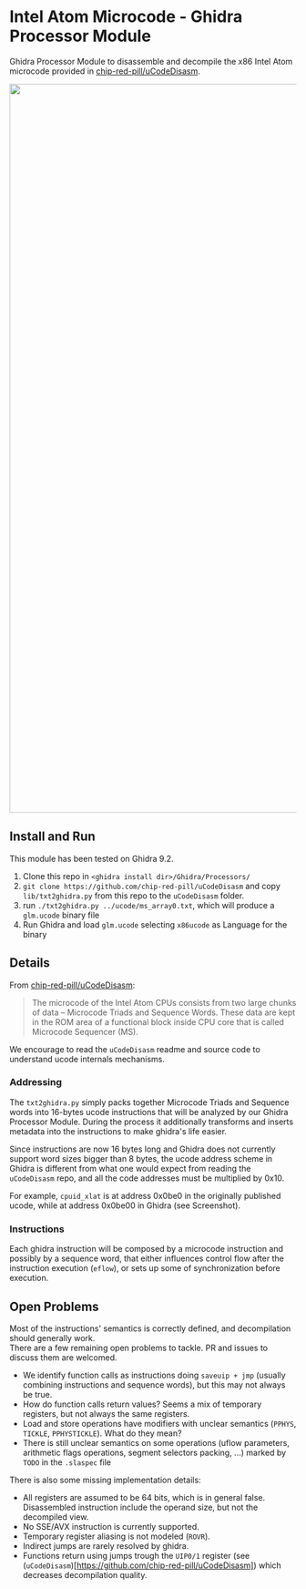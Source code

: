 # Intel Atom Microcode - Ghidra Processor Module
Ghidra Processor Module to disassemble and decompile the x86 Intel Atom microcode provided in [chip-red-pill/uCodeDisasm](https://github.com/chip-red-pill/uCodeDisasm).

<img src="https://user-images.githubusercontent.com/18199462/131227675-5c65de2e-6370-4996-80ab-6294e7d674b7.png" width="1280px">

## Install and Run
This module has been tested on Ghidra 9.2.

1. Clone this repo in `<ghidra install dir>/Ghidra/Processors/`
2. `git clone https://github.com/chip-red-pill/uCodeDisasm`  and copy `lib/txt2ghidra.py` from this repo to the `uCodeDisasm` folder.
3. run `./txt2ghidra.py ../ucode/ms_array0.txt`, which will produce a `glm.ucode` binary file
4. Run Ghidra and load `glm.ucode` selecting `x86ucode` as Language for the binary



## Details

From [chip-red-pill/uCodeDisasm](https://github.com/chip-red-pill/uCodeDisasm):
> The microcode of the Intel Atom CPUs consists from two large chunks of data – Microcode Triads and Sequence Words. These data are kept in the ROM area of a functional block inside CPU core that is called Microcode Sequencer (MS).

We encourage to read the `uCodeDisasm` readme and source code to understand ucode internals mechanisms.

### Addressing

The `txt2ghidra.py` simply packs together Microcode Triads and Sequence words into 16-bytes ucode instructions that will be analyzed by our Ghidra Processor Module. During the process it additionally transforms and inserts metadata into the instructions to make ghidra's life easier.

Since instructions are now 16 bytes long and Ghidra does not currently support word sizes bigger than 8 bytes, the ucode address scheme in Ghidra is different from what one would expect from reading the `uCodeDisasm` repo, and all the code addresses must be multiplied by 0x10.

For example, `cpuid_xlat` is at address 0x0be0 in the originally published ucode, while at address 0x0be00 in Ghidra (see Screenshot).

### Instructions

Each ghidra instruction will be composed by a microcode instruction and possibly by a sequence word, that either influences control flow after the instruction execution (`eflow`), or sets up some of synchronization before execution. 


## Open Problems

Most of the instructions' semantics is correctly defined, and decompilation should generally work.  
There are a few remaining open problems to tackle. PR and issues to discuss them are welcomed.

- We identify function calls as instructions doing `saveuip + jmp` (usually combining instructions and sequence words), but this may not always be true.
- How do function calls return values? Seems a mix of temporary registers, but not always the same registers.
- Load and store operations have modifiers with unclear semantics (`PPHYS`, `TICKLE`, `PPHYSTICKLE`). What do they mean?
- There is still unclear semantics on some operations (uflow parameters, arithmetic flags operations, segment selectors packing, ...) marked by `TODO` in the `.slaspec` file

There is also some missing implementation details: 

- All registers are assumed to be 64 bits, which is in general false. Disassembled instruction include the operand size, but not the decompiled view.
- No SSE/AVX instruction is currently supported.
- Temporary register aliasing is not modeled (`ROVR`).
- Indirect jumps are rarely resolved by ghidra.
- Functions return using jumps trough the `UIP0/1` register (see (`uCodeDisasm`)[https://github.com/chip-red-pill/uCodeDisasm]) which decreases decompilation quality.
